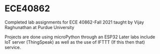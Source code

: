 # ECE40862
Completed lab assignments for ECE 40862-Fall 2021 taught by Vijay Raghunathan at Purdue University

Projects are done using microPython through an ESP32
Later labs include IoT server (ThingSpeak) as well as the use of IFTTT (If this then that) service.
